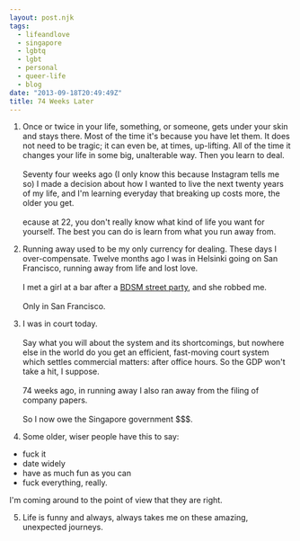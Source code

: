 ```yaml
---
layout: post.njk
tags:
  - lifeandlove
  - singapore
  - lgbtq
  - lgbt
  - personal
  - queer-life
  - blog
date: "2013-09-18T20:49:49Z"
title: 74 Weeks Later
---
```


1. Once or twice in your life, something, or someone, gets under your skin and stays there. Most of the time it's because you have let them. It does not need to be tragic; it can even be, at times, up-lifting. All of the time it changes your life in some big, unalterable way. Then you learn to deal.<br /><br />Seventy four weeks ago (I only know this because Instagram tells me so) I made a decision about how I wanted to live the next twenty years of my life, and I'm learning everyday that breaking up costs more, the older you get.<br /><br />ecause at 22, you don't really know what kind of life you want for yourself. The best you can do is learn from what you run away from.

2. Running away used to be my only currency for dealing. These days I over-compensate. Twelve months ago I was in Helsinki going on San Francisco, running away from life and lost love.<br /><br />I met a girl at a bar after a [BDSM street party](http://en.wikipedia.org/wiki/Folsom_Street_Fair), and she robbed me.<br /><br />Only in San Francisco.

3. I was in court today.<br /><br />Say what you will about the system and its shortcomings, but nowhere else in the world do you get an efficient, fast-moving court system which settles commercial matters: after office hours. So the GDP won't take a hit, I suppose.<br /><br />74 weeks ago, in running away I also ran away from the filing of company papers.<br /><br />So I now owe the Singapore government $$$.

4. Some older, wiser people have this to say:

- fuck it
- date widely
- have as much fun as you can
- fuck everything, really.

I'm coming around to the point of view that they are right.

5. Life is funny and always, always takes me on these amazing, unexpected journeys.
